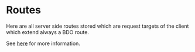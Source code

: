 # Routes

Here are all server side routes stored which are request targets of the client which extend always a BDO route.

See [here](/source/app/routes/) for more information.
